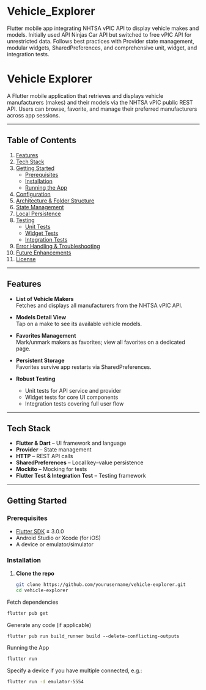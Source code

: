 # Vehicle_Explorer
Flutter mobile app integrating NHTSA vPIC API to display vehicle makes and models. Initially used API Ninjas Car API but switched to free vPIC API for unrestricted data. Follows best practices with Provider state management, modular widgets, SharedPreferences, and comprehensive unit, widget, and integration tests.

# Vehicle Explorer

A Flutter mobile application that retrieves and displays vehicle manufacturers (makes) and their models via the NHTSA vPIC public REST API. Users can browse, favorite, and manage their preferred manufacturers across app sessions.

---

## Table of Contents

1. [Features](#features)  
2. [Tech Stack](#tech-stack)  
3. [Getting Started](#getting-started)  
   - [Prerequisites](#prerequisites)  
   - [Installation](#installation)  
   - [Running the App](#running-the-app)  
4. [Configuration](#configuration)  
5. [Architecture & Folder Structure](#architecture--folder-structure)  
6. [State Management](#state-management)  
7. [Local Persistence](#local-persistence)  
8. [Testing](#testing)  
   - [Unit Tests](#unit-tests)  
   - [Widget Tests](#widget-tests)  
   - [Integration Tests](#integration-tests)  
9. [Error Handling & Troubleshooting](#error-handling--troubleshooting)  
10. [Future Enhancements](#future-enhancements)  
11. [License](#license)  

---

## Features

- **List of Vehicle Makers**  
  Fetches and displays all manufacturers from the NHTSA vPIC API.

- **Models Detail View**  
  Tap on a make to see its available vehicle models.

- **Favorites Management**  
  Mark/unmark makers as favorites; view all favorites on a dedicated page.

- **Persistent Storage**  
  Favorites survive app restarts via SharedPreferences.

- **Robust Testing**  
  - Unit tests for API service and provider  
  - Widget tests for core UI components  
  - Integration tests covering full user flow  

---

## Tech Stack

- **Flutter & Dart** – UI framework and language  
- **Provider** – State management  
- **HTTP** – REST API calls  
- **SharedPreferences** – Local key–value persistence  
- **Mockito** – Mocking for tests  
- **Flutter Test & Integration Test** – Testing framework  

---

## Getting Started

### Prerequisites

- [Flutter SDK](https://flutter.dev/docs/get-started/install) ≥ 3.0.0  
- Android Studio or Xcode (for iOS)  
- A device or emulator/simulator  

### Installation

1. **Clone the repo**  
   ```bash
   git clone https://github.com/yourusername/vehicle-explorer.git
   cd vehicle-explorer

Fetch dependencies
```bash
flutter pub get
```
Generate any code (if applicable)
```
flutter pub run build_runner build --delete-conflicting-outputs
```
Running the App

```bash
flutter run
```

Specify a device if you have multiple connected, e.g.:

```bash
flutter run -d emulator-5554
```
